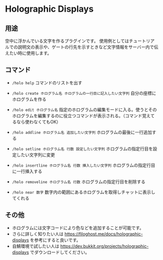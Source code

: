 # Holographic Displays

## 用途
空中に浮かんでいる文字を作るプラグインです。
使用例としてはチュートリアルでの説明文の表示や、ゲートの行先を示すときなど文字情報をサーバー内で伝えたい時に使用します。

## コマンド
- ``/holo help``
コマンドのリストを出す

- ``/holo create ホログラム名 ホログラムの一行目に記入したい文字列``
自分の座標にホログラムを作る

- ``/holo edit ホログラム名``
指定のホログラムの編集モードに入る。使うとそのホログラムを編集するのに役立つコマンドが表示される。（コマンド覚えてるなら使わなくてもOK）

- ``/holo addline ホログラム名 追加したい文字列``
ホログラムの最後に一行追加する

- ``/holo setline ホログラム名 行数 設定したい文字列``
ホログラムの指定行目を設定したい文字列に変更

- ``/holo insertline ホログラム名 行数 挿入したい文字列``
ホログラムの指定行目に一行挿入する

- ``/holo removeline ホログラム名 行数``
ホログラムの指定行目を削除する

- ``/holo near 数字``
数字内の範囲にあるホログラムを取得しチャットに表示してくれる

## その他
- ホログラムには文字コードにより色などを追加することが可能です。
- さらに詳しく知りたい人は <https://filoghost.me/docs/holographic-displays> を参考にすると良いです。
- 自鯖環境で試したい人は <https://dev.bukkit.org/projects/holographic-displays> でダウンロードしてください。